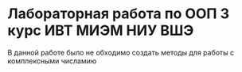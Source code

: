 # Лабораторная работа по ООП 3 курс ИВТ МИЭМ НИУ ВШЭ
В данной работе было не обходимо создать методы для работы с комплексными числамию
